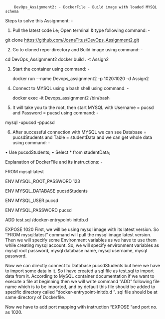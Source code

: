         DevOps_Assignment2: - DockerFile - Build image with loaded MYSQL schema
Steps to solve this Assignment: -

1. Pull the latest code i.e; Open terminal & type following command: -

  git clone https://github.com/JosnaTitus/DevOps_Assignment2.git
  
2. Go to cloned repo-directory and Build image using command: -

  cd DevOps_Assignment2
  docker build . -t Assign2
   
3. Start the container using command: -

   docker run --name Devops_assignment2 -p 1020:1020 -d Assign2
   
4. Connect to MYSQL using a bash shell using command: -

   docker exec -it Devops_assignment2 /bin/bash
   
5. It will take you to the root, then start MYSQL with Username = pucsd and Password = pucsd using command: -

  mysql -upucsd -ppucsd
  
6. After successful connection with MYSQL we can see Database = pucsdStudents and Table = studentData and we can get whole data using command: -

•	Use pucsdStudents;
•	Select * from studentData;

Explanation of DockerFile and its instructions: -

FROM mysql:latest 

ENV MYSQL_ROOT_PASSWORD 123 

ENV MYSQL_DATABASE pucsdStudents 

ENV MYSQL_USER pucsd 

ENV MYSQL_PASSWORD pucsd 

ADD test.sql /docker-entrypoint-initdb.d 

EXPOSE 1020
First, we will be using mysql image with its latest version. So ‘’FROM mysql:latest” command will pull the mysql image latest version. Then we will specify some Environment variables as we have to use them while creating mysql account. So, we will specify environment variables as mysql root password, mysql database name, mysql username, mysql password.

Now we can directly connect to Database pucsdStudents but here we have to import some data in it. So i have created a sql file as test.sql to import data from it. According to MySQL container documentation if we want to execute a file at beginning then we will write command “ADD” following file name which is to be imported, and by default this file should be added to specific directory called “docker-entrypoint-initdb.d ”. sql file should be at same directory of Dockerfile.

Now we have to add port mapping with instruction “EXPOSE “and port no. as 1020.
